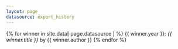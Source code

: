 ```yaml
---
layout: page
datasource: export_history
---
```


{% for winner in site.data[ page.datasource ] %}
{{ winner.year }}: <i>{{ winner.title }}</i> by {{ winner.author }}
{% endfor %}